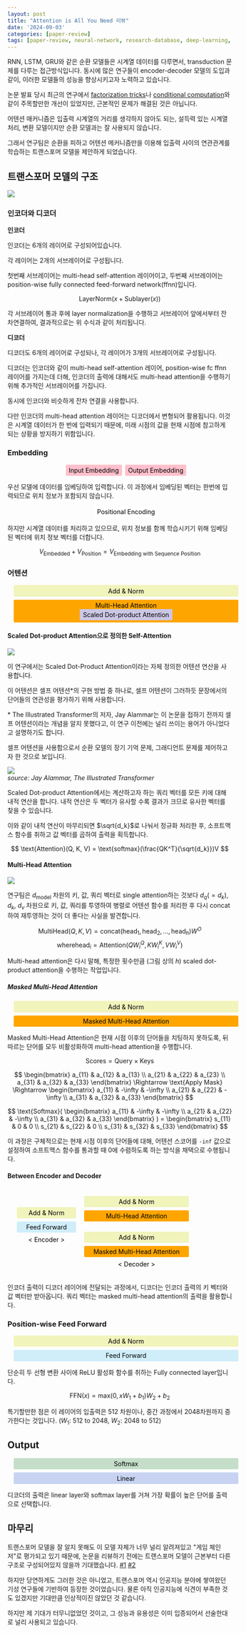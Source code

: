 ```yaml
---
layout: post
title: "Attention is All You Need 리뷰"
date: '2024-09-03'
categories: [paper-review]
tags: [paper-review, neural-network, research-database, deep-learning, model]
---
```


<style>
div.block-wrapper {
  display: flex;
  width: 100%;
  justify-content: center;
  align-items: middle;
  gap: .5em;
  margin: 1em;
}
div.block {
  display: inline-block;
  border: 1px black;
  border-radius: .2em;
  color: black;
  text-align: center;
  padding: .3em .5em;
}
</style>

RNN, LSTM, GRU와 같은 순환 모델들은 시계열 데이터를 다루면서, transduction 문제를 다루는 접근방식입니다. 동시에 많은 연구들이 encoder-decoder 모델의 도입과 같이, 이러한 모델들의 성능을 향상시키고자 노력하고 있습니다.  

논문 발표 당시 최근의 연구에서 [factorization tricks](https://arxiv.org/abs/1703.10722)나 [conditional computation](https://arxiv.org/abs/1701.06538)와 같이 주목할만한 개선이 있었지만, 근본적인 문제가 해결된 것은 아닙니다.  

어텐션 매커니즘은 입출력 시계열의 거리를 생각하지 않아도 되는, 설득력 있는 시계열 처리, 변환 모델이지만 순환 모델과는 잘 사용되지 않습니다.  

그래서 연구팀은 순환을 피하고 어텐션 메커니즘만을 이용해 입출력 사이의 연관관계를 학습하는 트랜스포머 모델을 제안하게 되었습니다.  

## 트랜스포머 모델의 구조

![](/static/posts/2024-09-03-paper-arxiv-1706.03762v7-attention-is-all-you-need/fig1.png)  

### 인코더와 디코더
**인코더**

인코더는 6개의 레이어로 구성되어있습니다.  

각 레이어는 2개의 서브레이어로 구성됩니다.  

첫번째 서브레이어는 multi-head self-attention 레이어이고, 두번째 서브레이어는 position-wise fully connected feed-forward network(ffnn)입니다.  

$$
\text{LayerNorm}(x + \text{Sublayer}(x))
$$

각 서브레이어 통과 후에 layer normalization을 수행하고 서브레이어 앞에서부터 잔차연결하여, 결과적으로는 위 수식과 같이 처리됩니다.  

**디코더**

디코더도 6개의 레이어로 구성되나, 각 레이어가 3개의 서브레이어로 구성됩니다.  

디코더는 인코더와 같이 multi-head self-attention 레이어, position-wise fc ffnn 레이어를 가지는데 더해, 인코더의 출력에 대해서도 multi-head attention을 수행하기 위해 추가적인 서브레이어를 가집니다.  

동시에 인코더와 비슷하게 잔차 연결을 사용합니다.

다만 인코더의 multi-head attention 레이어는 디코더에서 변형되어 활용됩니다. 이것은 시계열 데이터가 한 번에 입력되기 때문에, 미래 시점의 값을 현재 시점에 참고하게 되는 상황을 방지하기 위함입니다.

### Embedding
<div class="block-wrapper">
  <div class="block" style="background-color: pink;">Input Embedding</div>
  <div class="block" style="background-color: pink;">Output Embedding</div>
</div>

우선 모델에 데이터를 임베딩하여 입력합니다. 이 과정에서 임베딩된 벡터는 한번에 입력되므로 위치 정보가 포함되지 않습니다.  

<div class="block-wrapper">
  <div class="block" style="background-color: white;">Positional Encoding</div>
</div>

하지만 시계열 데이터를 처리하고 있으므로, 위치 정보를 함께 학습시키기 위해 임베딩된 벡터에 위치 정보 벡터를 더합니다.  

$$
V_{\text{Embedded}} + V_{\text{Position}} = V_{\text{Embedding with Sequence Position}}
$$

### 어텐션

<div class="block-wrapper" style="flex-direction: column">
  <div class="block" style="background-color: #F1F4BB;">Add & Norm</div>
  <div class="block" style="background-color: orange;">
  Multi-Head Attention<br />
    <div class="block" style="background-color: #CBC7E4">
      Scaled Dot-product Attention
    </div>
  </div>
</div>

#### Scaled Dot-product Attention으로 정의한 Self-Attention

![](/static/posts/2024-09-03-paper-arxiv-1706.03762v7-attention-is-all-you-need/fig3.png)  

이 연구에서는 Scaled Dot-Product Attention이라는 자체 정의한 어텐션 연산을 사용합니다.  

이 어텐션은 셀프 어텐션*의 구현 방법 중 하나로, 셀프 어텐션이 그러하듯 문장에서의 단어들의 연관성을 평가하기 위해 사용합니다.  

\* The Illustrated Transformer의 저자, Jay Alammar는 이 논문을 접하기 전까지 셀프 어텐션이라는 개념을 알지 못했다고, 이 연구 이전에는 널리 쓰이는 용어가 아니었다고 설명하기도 합니다.  

셀프 어텐션을 사용함으로서 순환 모델의 장기 기억 문제, 그래디언트 문제를 제어하고자 한 것으로 보입니다.  

![](/static/posts/2024-09-03-paper-arxiv-1706.03762v7-attention-is-all-you-need/self-attention-matrix-calculation-2.png)  
_source: Jay Alammar, The Illustrated Transformer_  

Scaled Dot-product Attention에서는 계산하고자 하는 쿼리 벡터를 모든 키에 대해 내적 연산을 합니다. 내적 연산은 두 벡터가 유사할 수록 결과가 크므로 유사한 벡터를 찾을 수 있습니다.  

이와 같이 내적 연산이 마무리되면 $\sqrt{d_k}$로 나눠서 정규화 처리한 후, 소프트맥스 함수를 취하고 값 벡터를 곱하여 출력을 획득합니다.  

$$
\text{Attention}(Q, K, V) = \text{softmax}(\frac{QK^T}{\sqrt{d_k}})V
$$

#### Multi-Head Attention

![](/static/posts/2024-09-03-paper-arxiv-1706.03762v7-attention-is-all-you-need/fig2r.png)  

연구팀은 $d_{\text{model}}$ 차원의 키, 값, 쿼리 벡터로 single attention하는 것보다 $d_q(=d_k)$, $d_k$, $d_v$ 차원으로 키, 값, 쿼리를 투영하여 병렬로 어텐션 함수를 처리한 후 다시 concat하여 재투영하는 것이 더 좋다는 사실을 발견합니다.  

$$
\text{MultiHead}(Q, K, V) = \text{concat}(\text{head}_1, \text{head}_2, ..., \text{head}_h)W^O
$$
$$
\text{where} \text{head}_i = \text{Attention}(QW_i^Q, KW_i^K, VW_i^V)
$$

Multi-head attention은 다시 말해, 특정한 횟수만큼 (그림 상의 $h$) scaled dot-product attention을 수행하는 작업입니다.  

##### Masked Multi-Head Attention

<div class="block-wrapper" style="flex-direction: column;">
  <div class="block" style="background-color: #F1F4BB;">Add & Norm</div>
  <div class="block" style="background-color: orange;">Masked Multi-Head Attention</div>
</div>

Masked Multi-Head Attention은 현재 시점 이후의 단어들을 치팅하지 못하도록, 뒤따르는 단어를 모두 비활성화하여 multi-head attention을 수행합니다.

$$
\text{Scores} = \text{Query} \times \text{Keys}
$$

$$
\begin{bmatrix}
  a_{11} & a_{12} & a_{13} \\
  a_{21} & a_{22} & a_{23} \\
  a_{31} & a_{32} & a_{33}
\end{bmatrix}
\Rightarrow \text{Apply Mask} \Rightarrow
\begin{bmatrix}
  a_{11} & -\infty & -\infty \\
  a_{21} & a_{22} & -\infty \\
  a_{31} & a_{32} & a_{33}
\end{bmatrix}
$$

$$
\text{Softmax}(
  \begin{bmatrix}
    a_{11} & -\infty & -\infty \\
    a_{21} & a_{22} & -\infty \\
    a_{31} & a_{32} & a_{33}
  \end{bmatrix}
) = 
  \begin{bmatrix}
    s_{11} & 0 & 0 \\
    s_{21} & s_{22} & 0 \\
    s_{31} & s_{32} & s_{33}
  \end{bmatrix}
$$

이 과정은 구체적으로는 현재 시점 이후의 단어들에 대해, 어텐션 스코어를 `-inf` 값으로 설정하여 소프트맥스 함수를 통과할 때 0에 수렴하도록 하는 방식을 채택으로 수행됩니다.  

#### Between Encoder and Decoder

<div class="block" style="flex-direction: row;">
  <div style="display: inline-block; margin: none; margin-right: 1em;">
    <div class="block-wrapper" style="flex-direction: column;">
      <div class="block" style="background-color: rgba(0, 0, 0, 0)"></div>
      <div class="block" style="background-color: #F1F4BB;">Add & Norm</div>
      <div class="block" style="background-color: #D0EDFA;">
      Feed Forward</div>
      &lt; Encoder &gt;
    </div>
  </div>
  <div style="display: inline-block; margin: none;">
    <div class="block-wrapper" style="flex-direction: column;">
      <div class="block" style="background-color: #F1F4BB;">Add & Norm</div>
      <div class="block" style="background-color: orange;">Multi-Head Attention</div>
      <div class="block" style="background-color: rgba(0, 0, 0, 0);"></div>
      <div class="block" style="background-color: #F1F4BB;">Add & Norm</div>
      <div class="block" style="background-color: orange;">Masked Multi-Head Attention</div>
      &lt; Decoder &gt;
    </div>
  </div>
</div>

인코더 출력이 디코더 레이어에 전달되는 과정에서, 디코더는 인코더 출력의 키 벡터와 값 벡터만 받아옵니다. 쿼리 벡터는 masked multi-head attention의 출력을 활용합니다.  

### Position-wise Feed Forward

<div class="block-wrapper" style="flex-direction: column">
  <div class="block" style="background-color: #F1F4BB;">Add & Norm</div>
  <div class="block" style="background-color: #D0EDFA;">
  Feed Forward</div>
</div>

단순히 두 선형 변환 사이에 ReLU 활성화 함수를 취하는 Fully connected layer입니다.

$$
\text{FFN}(x) = \text{max}(0, xW_1 + b_1) W_2 + b_2
$$

특기할만한 점은 이 레이어의 입출력은 512 차원이나, 중간 과정에서 2048차원까지 증가한다는 것입니다. ($W_1$: 512 to 2048, $W_2$: 2048 to 512)  

## Output

<div class="block-wrapper" style="flex-direction: column">
  <div class="block" style="background-color: #C4DEC9;">Softmax</div>
  <div class="block" style="background-color: #C7D3F1;">
  Linear</div>
</div>

디코더의 출력은 linear layer와 softmax layer를 거쳐 가장 확률이 높은 단어를 출력으로 선택합니다.  

## 마무리

트랜스포머 모델을 잘 알지 못해도 이 모델 자체가 너무 널리 알려져있고 "게임 체인저"로 평가되고 있기 때문에, 논문을 리뷰하기 전에는 트랜스포머 모델이 근본부터 다른 구조로 구성되어있지 않을까 기대했습니다. [#1](https://blogs.nvidia.co.kr/blog/what-is-a-transformer-model/) [#2](https://blog-ko.superb-ai.com/what-is-the-transformer-model/)  

하지만 당연하게도 그러한 것은 아니었고, 트랜스포머 역시 인공지능 분야에 쌓여왔던 기성 연구들에 기반하여 등장한 것이었습니다. 물론 아직 인공지능에 식견이 부족한 것도 있겠지만 기대만큼 인상적이진 않았던 것 같습니다.  

하지만 제 기대가 터무니없었던 것이고, 그 성능과 유용성은 이미 입증되어서 선술한대로 널리 사용되고 있습니다.  
